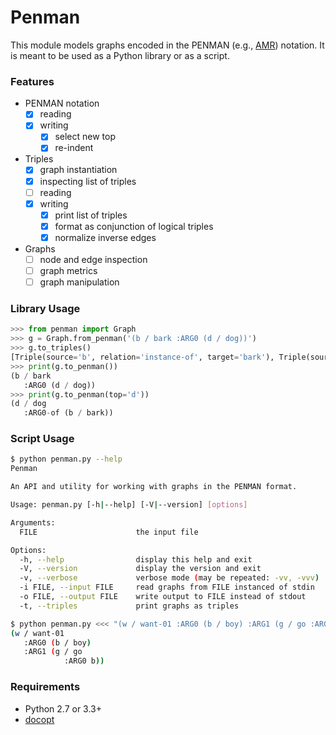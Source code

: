 # Penman

This module models graphs encoded in the PENMAN (e.g., [AMR][])
notation. It is meant to be used as a Python library or as a script.

### Features

* PENMAN notation
  - [x] reading
  - [x] writing
    - [x] select new top
    - [x] re-indent
* Triples
  - [x] graph instantiation
  - [x] inspecting list of triples
  - [ ] reading
  - [x] writing
    - [x] print list of triples
    - [x] format as conjunction of logical triples
    - [x] normalize inverse edges
* Graphs
  - [ ] node and edge inspection
  - [ ] graph metrics
  - [ ] graph manipulation

### Library Usage

```python
>>> from penman import Graph
>>> g = Graph.from_penman('(b / bark :ARG0 (d / dog))')
>>> g.to_triples()
[Triple(source='b', relation='instance-of', target='bark'), Triple(source='b', relation='ARG0', target='d'), Triple(source='d', relation='instance-of', target='dog')]
>>> print(g.to_penman())
(b / bark
   :ARG0 (d / dog))
>>> print(g.to_penman(top='d'))
(d / dog
   :ARG0-of (b / bark))
```

### Script Usage

```bash
$ python penman.py --help
Penman

An API and utility for working with graphs in the PENMAN format.

Usage: penman.py [-h|--help] [-V|--version] [options]

Arguments:
  FILE                      the input file

Options:
  -h, --help                display this help and exit
  -V, --version             display the version and exit
  -v, --verbose             verbose mode (may be repeated: -vv, -vvv)
  -i FILE, --input FILE     read graphs from FILE instanced of stdin
  -o FILE, --output FILE    write output to FILE instead of stdout
  -t, --triples             print graphs as triples

$ python penman.py <<< "(w / want-01 :ARG0 (b / boy) :ARG1 (g / go :ARG0 b))"
(w / want-01
   :ARG0 (b / boy)
   :ARG1 (g / go
            :ARG0 b))
```

### Requirements

- Python 2.7 or 3.3+
- [docopt](https://pypi.python.org/pypi/docopt)

[AMR]: http://amr.isi.edu/
